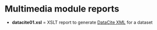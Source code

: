 # Multimedia module reports

- **datacite01.xsl** = XSLT report to generate [DataCite XML](https://schema.datacite.org/) for a dataset
